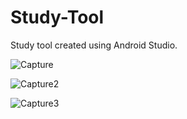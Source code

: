 # Study-Tool

Study tool created using Android Studio.

![Capture](https://github.com/Sopherior/Study-Tool/assets/68802489/9f6baca8-b35c-486c-8015-77bf2351706d)

![Capture2](https://github.com/Sopherior/Study-Tool/assets/68802489/16b92d7d-a1f1-4b7d-9c00-2d5a22df419f)

![Capture3](https://github.com/Sopherior/Study-Tool/assets/68802489/538fd2d8-2a8b-4876-a847-4f4ee4a56012)

